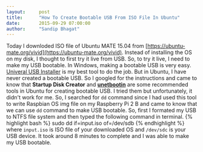 ```yaml
---
layout:     post
title:      "How To Create Bootable USB From ISO File In Ubuntu"
date:       2015-09-29 07:00:00
author:     "Sandip Bhagat"
---
```

Today I downloded ISO file of Ubuntu MATE 15.04 from [https://ubuntu-mate.org/vivid](https://ubuntu-mate.org/vivid). Instead of installing the OS on my disk, I thought to first try it live from USB. So, to try it live, I need to make my USB bootable. In Windows, making a bootable USB is very easy. [Univeral USB Installer](http://www.pendrivelinux.com/universal-usb-installer-easy-as-1-2-3) is my best tool to do the job. But in Ubuntu, I have never created a bootable USB. So I googled for the instructions and came to know that **Startup Disk Creator** and **[unetbootin](http://unetbootin.github.io/linux_download.html)** are some recommended tools in Ubuntu for creating bootable USB. I tried them but unfortunately, it didn't work for me. So, I searched for `dd` command since I had used this tool to write Raspbian OS img file on my Raspberry Pi 2 B and came to know that we can use `dd` command to make USB bootable.
So, first I formated my USB to NTFS file system and then typed the following command in terminal.
{% highlight bash %}
sudo dd if=input.iso of=/dev/sdb
{% endhighlight %}
where `input.iso` is ISO file of your downloaded OS and `/dev/sdc` is your USB device. It took around 8 minutes to complete and I was able to make my USB bootable.

